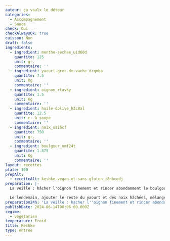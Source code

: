 ```yaml
---
auteur: ça vaulx le détour
categories:
  - Accompagnement
  - Sauce
check: Oui
checkAlwaysOk: true
cuisson: Non
draft: false
ingredients:
  - ingredient: menthe-sechee_uid60d
    quantite: 125
    unit: gr.
    commentaire: ''
  - ingredient: yaourt-grec-de-vache_dzqmba
    quantite: 7.5
    unit: Kg
    commentaire: ''
  - ingredient: oignon_rtavky
    quantite: 1.5
    unit: Kg
    commentaire: ''
  - ingredient: huile-dolive_h3c8al
    quantite: 12.5
    unit: c. à soupe
    commentaire: ''
  - ingredient: noix_usibcf
    quantite: 750
    unit: gr.
    commentaire: ''
  - ingredient: boulgour_omf24t
    quantite: 1.875
    unit: Kg
    commentaire: ''
layout: recettes
plate: 100
prepAlt:
  - recetteAlt: keshke-vegan-et-sans-gluten_i8nbcodj
preparation: |-
  La veille : hâcher l'oignon finement et rincer abondamment le boulgour. Les mélanger avec la moitié du yaourt, la menthe séchée et la moitié des noix hâchées. Saler au gout, laisser reposer au moins 5heures au frais, filmé au contact.

  Le lendemain, ajouter le reste du yaourt et des noix hâchées, mélanger. Au dernier moment, décorer avec un filet d'huile d'olive, et parsemer d'un peu de noix grossièrement hâchées et de menthe séchée.
preparation24h: 'La veille : hacher l''oignon finement et rincer abondamment le boulgour. Les mélanger avec la moitié du yaourt, la menthe séchée et la moitié des noix hâchées. Saler au gout, laisser reposer au moins 5heures au frais, filmé au contact.'
publishDate: 2024-06-14T00:06:00.000Z
regime:
  - vegetarien
temperature: Froid
title: Keshke
type: entree
---
```

